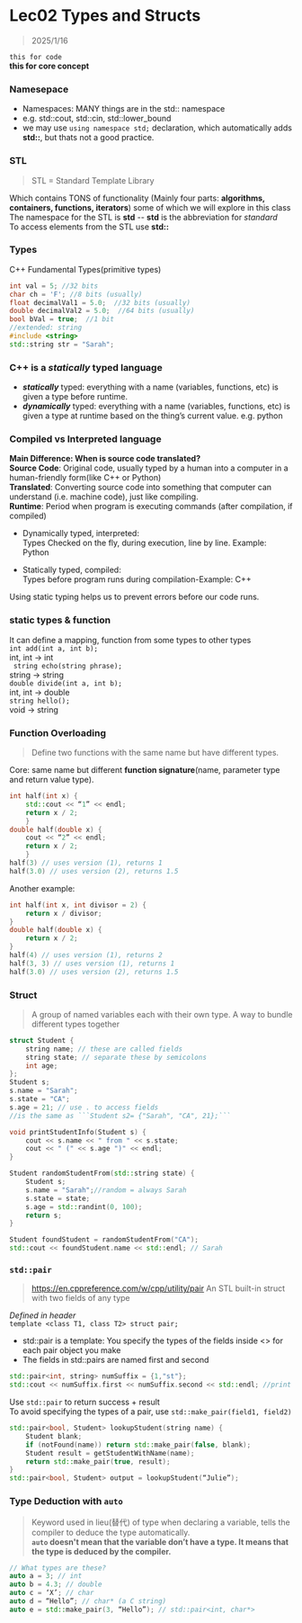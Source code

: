 # Lec02 Types and Structs
> 2025/1/16

`this for code`  
**this for core concept**  

### Namesepace
* Namespaces: MANY things are in the std:: namespace
* e.g. std::cout, std::cin, std::lower_bound
* we may use `using namespace std;` declaration, which automatically adds **std::**, but thats not a good practice.

### STL
> STL = Standard Template Library  

Which contains TONS of functionality (Mainly four parts: **algorithms, containers, functions, iterators**) some of which we will explore in this class  
The namespace for the STL is **std** -- **std** is the abbreviation for *standard*  
To access elements from the STL use **std::**

### Types
C++ Fundamental Types(primitive types)  

```.cpp file
int val = 5; //32 bits
char ch = 'F'; //8 bits (usually)
float decimalVal1 = 5.0;  //32 bits (usually)
double decimalVal2 = 5.0;  //64 bits (usually)
bool bVal = true;  //1 bit
//extended: string  
#include <string>
std::string str = "Sarah";
```

### C++ is a *statically* typed language  
* ***statically*** typed: everything with a name (variables, functions, etc) is given a type before runtime.  
* ***dynamically*** typed: everything with a name (variables, functions, etc) is given a type at runtime based on the thing’s current value. e.g. python

### Compiled vs Interpreted language
**Main Difference: When is source code translated?**   
**Source Code**: Original code, usually typed by a human into a computer in a human-friendly form(like C++ or Python)  
**Translated**: Converting source code into something that computer can understand (i.e. machine code), just like compiling.  
**Runtime**: Period when program is executing commands (after compilation, if compiled)

* Dynamically typed, interpreted:  
Types Checked on the fly, during execution, line by line. Example: Python

* Statically typed, compiled:   
Types before program runs during compilation-Example: C++

Using static typing helps us to prevent errors before our code runs.

### static types & function
It can define a mapping, function from some types to other types  
```int add(int a, int b);```  
int, int -> int  
``` string echo(string phrase);```   
string -> string  
```double divide(int a, int b);```  
int, int -> double  
```string hello();```  
void -> string  

### Function Overloading
> Define two functions with the same name but have different types.  

Core: same name but different **function signature**(name, parameter type and return value type).  

```.cpp file
int half(int x) {  
	std::cout << “1” << endl;
	return x / 2;
	}
double half(double x) {
	cout << “2” << endl;
	return x / 2;
	}
half(3) // uses version (1), returns 1 
half(3.0) // uses version (2), returns 1.5
```

Another example:

```.cpp file
int half(int x, int divisor = 2) {
	return x / divisor;
}
double half(double x) {
	return x / 2;
}
half(4) // uses version (1), returns 2 
half(3, 3) // uses version (1), returns 1 
half(3.0) // uses version (2), returns 1.5
```

### Struct
> A group of named variables each with their own type. A way to bundle different types together

```.cpp file
struct Student {
	string name; // these are called fields
	string state; // separate these by semicolons
	int age;
};
Student s;
s.name = "Sarah"; 
s.state = "CA";
s.age = 21; // use . to access fields
//is the same as ```Student s2= {"Sarah", "CA", 21};```

void printStudentInfo(Student s) {
	cout << s.name << " from " << s.state;
	cout << " (" << s.age ")" << endl;
}

Student randomStudentFrom(std::string state) {
	Student s;
	s.name = "Sarah";//random = always Sarah
	s.state = state;
	s.age = std::randint(0, 100);
	return s;
}

Student foundStudent = randomStudentFrom("CA");
std::cout << foundStudent.name << std::endl; // Sarah
```

### `std::pair`
> https://en.cppreference.com/w/cpp/utility/pair
> An STL built-in struct with two fields of any type  

*Defined in header <utility>*  
`template <class T1, class T2> struct pair;`

* std::pair is a template: You specify the types of the fields inside <> for each pair object you make  
* The fields in std::pairs are named first and second

```c++
std::pair<int, string> numSuffix = {1,"st"};
std::cout << numSuffix.first << numSuffix.second << std::endl; //print 1st
```
Use `std::pair` to return success + result  
To avoid specifying the types of a pair, use `std::make_pair(field1, field2)` 

```.cpp file
std::pair<bool, Student> lookupStudent(string name) {
	Student blank;
	if (notFound(name)) return std::make_pair(false, blank);
	Student result = getStudentWithName(name);
	return std::make_pair(true, result);
}
std::pair<bool, Student> output = lookupStudent(“Julie”);
```

### Type Deduction with `auto`
> Keyword used in lieu(替代) of type when declaring a variable, tells the compiler to deduce the type automatically.  
> **`auto` doesn't mean that the variable don’t have a type. It means that the type is deduced by the compiler.**    

```.cpp file
// What types are these?
auto a = 3; // int
auto b = 4.3; // double
auto c = ‘X’; // char
auto d = “Hello”; // char* (a C string)
auto e = std::make_pair(3, “Hello”); // std::pair<int, char*>
```

